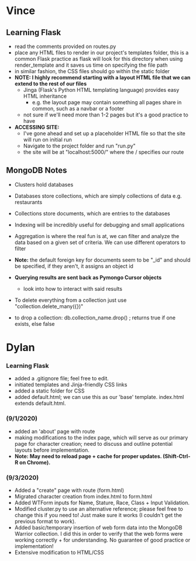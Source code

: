 # Vince
## Learning Flask
- read the comments provided on routes.py
- place any HTML files to render in our project's templates folder, this is a common Flask practice as flask will look for this directory
when using render_template and it saves us time on specifying the file path
- in similar fashion, the CSS files should go within the static folder
- **NOTE: I highly recommend starting with a layout HTML file that we can extend to the rest of our files**
  - Jinga (Flask's Python HTML templating language) provides easy HTML inheritance
    - e.g. the layout page may contain something all pages share in common, such as a navbar or a footer
  - not sure if we'll need more than 1-2 pages but it's a good practice to have
- **ACCESSING SITE:**
  - I've gone ahead and set up a placeholder HTML file so that the site will run on initial run
  - Navigate to the project folder and run "run.py"
  - the site will be at "localhost:5000/" where the / specifies our route

## MongoDB Notes
- Clusters hold databases
- Databases store collections, which are simply collections of data e.g. restaurants
- Collections store documents, which are entries to the databases
- Indexing will be incredibly useful for debugging and small applications
- Aggregation is where the real fun is at, we can filter and analyze the data based on a given set of criteria. We can use different operators to filter
- **Note:** the default foreign key for documents seem to be "_id" and should be specified, if they aren't, it assigns an object id

- **Querying results are sent back as Pymongo Cursor objects**
  - look into how to interact with said results

- To delete everything from a collection just use "collection.delete_many({})"
- to drop a collection: db.collection_name.drop() ; returns true if one exists, else false


# Dylan
### Learning Flask
- added a .gitignore file; feel free to edit.
- initiated templates and Jinja-friendly CSS links
- added a static folder for CSS
- added default.html; we can use this as our 'base' template. index.html extends default.html.

### (9/1/2020)
- added an 'about' page with route
- making modifications to the index page, which will serve as our primary page for character creation;
need to discuss and outline potential layouts before implementation.
- **Note: May need to reload page + cache for proper updates. (Shift-Ctrl-R on Chrome).**

### (9/3/2020)
- Added a "create" page with route (form.html)
- Migrated character creation from index.html to form.html
- Added WTForm inputs for Name, Stature, Race, Class + Input Validation.
- Modified cluster.py to use an alternative reference; please feel free to change this if you need to! Just make sure it works (I couldn't get the previous format to work).
- Added basic/temporary insertion of web form data into the MongoDB Warrior collection. I did this in order to verify that the web forms were working correctly + for understanding. No guarantee of good practice or implementation!
- Extensive modification to HTML/CSS
